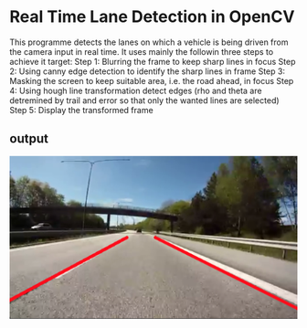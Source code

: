 # Real Time Lane Detection in OpenCV

This programme detects the lanes on which a vehicle is being driven from the camera input in real time.
It uses mainly the followin three steps to achieve it target:
Step 1: Blurring the frame to keep sharp lines in focus
Step 2: Using canny edge detection to identify the sharp lines in frame
Step 3: Masking the screen to keep suitable area, i.e. the road ahead, in focus
Step 4: Using hough line transformation detect edges (rho and theta are detremined by trail and error so that only the wanted lines are selected)
Step 5: Display the transformed frame

## output 
![](test_op.png)
